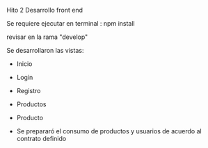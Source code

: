 Hito 2 Desarrollo front end

Se requiere ejecutar en terminal : npm install

revisar en la rama "develop"

Se desarrollaron las vistas:

- Inicio
- Login
- Registro
- Productos
- Producto

- Se prepararó el consumo de productos y usuarios de acuerdo al contrato definido
